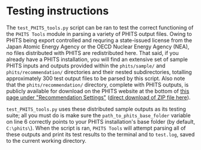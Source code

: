 # Testing instructions

The `test_PHITS_tools.py` script can be ran to test the correct functioning of 
the `PHITS Tools` module in parsing a variety of PHITS output files.
Owing to PHITS being export controlled and requring a state-issued license from 
the Japan Atomic Energy Agency or the OECD Nuclear Energy Agency (NEA), 
no files distributed with PHITS are redistributed here.  That said, if you
already have a PHITS installation, you will find an extensive set of sample 
PHITS inputs and outputs provided within the `phits/sample/` and `phits/recommendation/`
directories and their nested subdirectories, totalling approximately 300 test 
output files to be parsed by this script.  Also note that the `phits/recommendation/` 
directory, complete with PHITS outputs, is publicly available for download on the PHITS website 
at the bottom of [this page under "Recommendation Settings"](https://phits.jaea.go.jp/rireki-manuale.html) 
([direct download of ZIP file here](https://phits.jaea.go.jp/lec/recommendation.zip)).

`test_PHITS_tools.py` uses these distributed sample outputs as its testing suite; 
all you must do is make sure the `path_to_phits_base_folder` variable on line 6 
correctly points to your PHITS installation's base folder (by default, `C:\phits\`). 
When the script is ran, `PHITS Tools` will attempt parsing all of these outputs and print 
its test results to the terminal and to `test.log`, saved to the current working directory.
